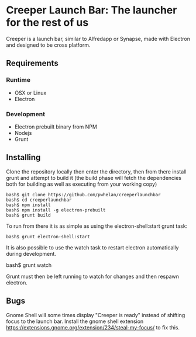 Creeper Launch Bar: The launcher for the rest of us
===================================================

Creeper is a launch bar, similar to Alfredapp or Synapse, made with Electron
and designed to be cross platform.

Requirements
------------

### Runtime

  * OSX or Linux
  * Electron

### Development
  
  * Electron prebuilt binary from NPM
  * Nodejs
  * Grunt

Installing
----------

Clone the repository locally then enter the directory, then from there install
grunt and attempt to build it (the build phase will fetch the dependencies
both for building as well as executing from your working copy)

    bash$ git clone https://github.com/pwhelan/creeperlaunchbar
    bash$ cd creeperlaunchbar
    bash$ npm install
    bash$ npm install -g electron-prebuilt
    bash$ grunt build

To run from there it is as simple as using the electron-shell:start grunt task:

    bash$ grunt electron-shell:start

It is also possible to use the watch task to restart electron automatically
during development.

  bash$ grunt watch

Grunt must then be left running to watch for changes and then respawn electron.

Bugs
----

Gnome Shell will some times display "Creeper is ready" instead of shifting focus
to the launch bar. Install the gnome shell extension 
https://extensions.gnome.org/extension/234/steal-my-focus/ to fix this.

